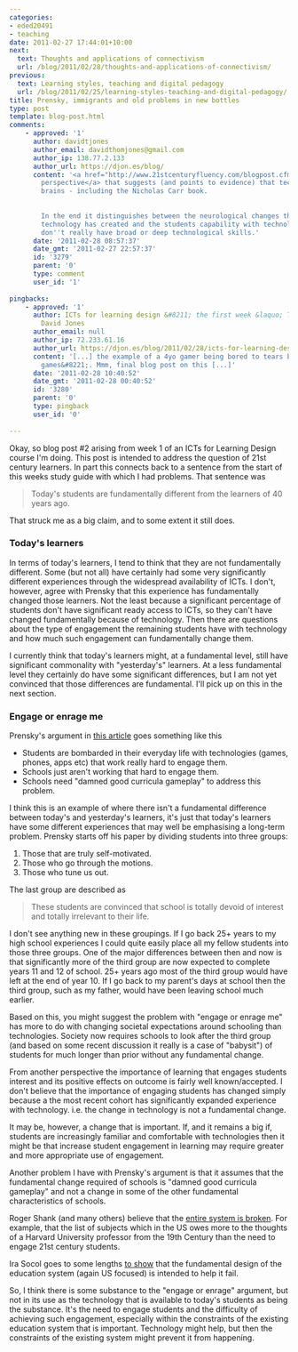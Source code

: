 ```yaml
---
categories:
- eded20491
- teaching
date: 2011-02-27 17:44:01+10:00
next:
  text: Thoughts and applications of connectivism
  url: /blog/2011/02/28/thoughts-and-applications-of-connectivism/
previous:
  text: Learning styles, teaching and digital pedagogy
  url: /blog/2011/02/25/learning-styles-teaching-and-digital-pedagogy/
title: Prensky, immigrants and old problems in new bottles
type: post
template: blog-post.html
comments:
    - approved: '1'
      author: davidtjones
      author_email: davidthomjones@gmail.com
      author_ip: 138.77.2.133
      author_url: https://djon.es/blog/
      content: '<a href="http://www.21stcenturyfluency.com/blogpost.cfm?blogID=1746" rel="nofollow">Another
        perspective</a> that suggests (and points to evidence) that technology is changing
        brains - including the Nicholas Carr book.
    
    
        In the end it distinguishes between the neurological changes that exposure to
        technology has created and the students capability with technologies. i.e. they
        don''t really have broad or deep technological skills.'
      date: '2011-02-28 08:57:37'
      date_gmt: '2011-02-27 22:57:37'
      id: '3279'
      parent: '0'
      type: comment
      user_id: '1'
    
pingbacks:
    - approved: '1'
      author: ICTs for learning design &#8211; the first week &laquo; The Weblog of (a)
        David Jones
      author_email: null
      author_ip: 72.233.61.16
      author_url: https://djon.es/blog/2011/02/28/icts-for-learning-design-the-first-week/
      content: '[...] the example of a 4yo gamer being bored to tears by &#8220;learning
        games&#8221;. Mmm, final blog post on this [...]'
      date: '2011-02-28 10:40:52'
      date_gmt: '2011-02-28 00:40:52'
      id: '3280'
      parent: '0'
      type: pingback
      user_id: '0'
    
---
```

Okay, so blog post #2 arising from week 1 of an ICTs for Learning Design course I'm doing. This post is intended to address the question of 21st century learners. In part this connects back to a sentence from the start of this weeks study guide with which I had problems. That sentence was

> Today's students are fundamentally different from the learners of 40 years ago.

That struck me as a big claim, and to some extent it still does.

### Today's learners

In terms of today's learners, I tend to think that they are not fundamentally different. Some (but not all) have certainly had some very significantly different experiences through the widespread availability of ICTs. I don't, however, agree with Prensky that this experience has fundamentally changed those learners. Not the least because a significant percentage of students don't have significant ready access to ICTs, so they can't have changed fundamentally because of technology. Then there are questions about the type of engagement the remaining students have with technology and how much such engagement can fundamentally change them.

I currently think that today's learners might, at a fundamental level, still have significant commonality with "yesterday's" learners. At a less fundamental level they certainly do have some significant differences, but I am not yet convinced that those differences are fundamental. I'll pick up on this in the next section.

### Engage or enrage me

Prensky's argument in [this article](http://net.educause.edu/ir/library/pdf/erm0553.pdf) goes something like this

- Students are bombarded in their everyday life with technologies (games, phones, apps etc) that work really hard to engage them.
- Schools just aren't working that hard to engage them.
- Schools need "damned good curricula gameplay" to address this problem.

I think this is an example of where there isn't a fundamental difference between today's and yesterday's learners, it's just that today's learners have some different experiences that may well be emphasising a long-term problem. Prensky starts off his paper by dividing students into three groups:

1. Those that are truly self-motivated.
2. Those who go through the motions.
3. Those who tune us out.

The last group are described as

> These students are convinced that school is totally devoid of interest and totally irrelevant to their life.

I don't see anything new in these groupings. If I go back 25+ years to my high school experiences I could quite easily place all my fellow students into those three groups. One of the major differences between then and now is that significantly more of the third group are now expected to complete years 11 and 12 of school. 25+ years ago most of the third group would have left at the end of year 10. If I go back to my parent's days at school then the third group, such as my father, would have been leaving school much earlier.

Based on this, you might suggest the problem with "engage or enrage me" has more to do with changing societal expectations around schooling than technologies. Society now requires schools to look after the third group (and based on some recent discussion it really is a case of "babysit") of students for much longer than prior without any fundamental change.

From another perspective the importance of learning that engages students interest and its positive effects on outcome is fairly well known/accepted. I don't believe that the importance of engaging students has changed simply because a the most recent cohort has significantly expanded experience with technology. i.e. the change in technology is not a fundamental change.

It may be, however, a change that is important. If, and it remains a big if, students are increasingly familiar and comfortable with technologies then it might be that increase student engagement in learning may require greater and more appropriate use of engagement.

Another problem I have with Prensky's argument is that it assumes that the fundamental change required of schools is "damned good curricula gameplay" and not a change in some of the other fundamental characteristics of schools.

Roger Shank (and many others) believe that the [entire system is broken](http://www.rogerschank.com/education.html). For example, that the list of subjects which in the US owes more to the thoughts of a Harvard University professor from the 19th Century than the need to engage 21st century students.

Ira Socol goes to some lengths [to show](http://speedchange.blogspot.com/2010/09/designed-to-fail-education-in-america.html) that the fundamental design of the education system (again US focused) is intended to help it fail.

So, I think there is some substance to the "engage or enrage" argument, but not in its use as the technology that is available to today's students as being the substance. It's the need to engage students and the difficulty of achieving such engagement, especially within the constraints of the existing education system that is important. Technology might help, but then the constraints of the existing system might prevent it from happening.